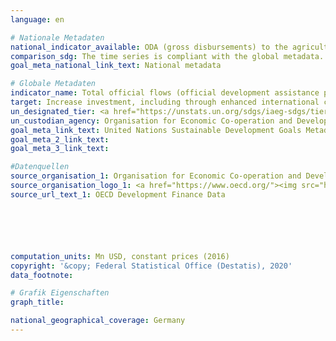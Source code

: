 ```yaml
---
language: en

# Nationale Metadaten
national_indicator_available: ODA (gross disbursements) to the agriculture sector
comparison_sdg: The time series is compliant with the global metadata.
goal_meta_national_link_text: National metadata

# Globale Metadaten
indicator_name: Total official flows (official development assistance plus other official flows) to the agriculture sector
target: Increase investment, including through enhanced international cooperation, in rural infrastructure, agricultural research and extension services, technology development and plant and livestock gene banks in order to enhance agricultural productive capacity in developing countries, in particular least developed countries
un_designated_tier: <a href="https://unstats.un.org/sdgs/iaeg-sdgs/tier-classification/" title="Click here for more information on the UN tier classification.">Tier I</a>
un_custodian_agency: Organisation for Economic Co-operation and Development (OECD)
goal_meta_link_text: United Nations Sustainable Development Goals Metadata
goal_meta_2_link_text: 
goal_meta_3_link_text: 

#Datenquellen
source_organisation_1: Organisation for Economic Co-operation and Development (OECD)
source_organisation_logo_1: <a href="https://www.oecd.org/"><img src="https://g205sdgs.github.io/sdg-indicators/public/OrgImgEn/oecd.png" alt="Logo oecd" style="height:60px; width:148px" /></a>
source_url_text_1: OECD Development Finance Data






computation_units: Mn USD, constant prices (2016)
copyright: '&copy; Federal Statistical Office (Destatis), 2020'
data_footnote: 

# Grafik Eigenschaften
graph_title: 

national_geographical_coverage: Germany
---
```



